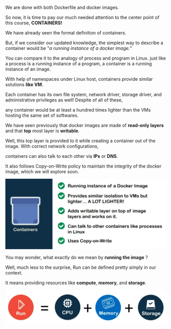 We are done with both Dockerfile and docker images.

So now, it is time to pay our much needed attention to the center point of this course, **CONTAINERS!**

We have already seen the formal definition of containers.

But, if we consider our updated knowledge, the simplest way to describe a container would be "*a running instance of a docker image.*"

You can compare it to the analogy of process and program in Linux. just like a process is a running instance of a program, a container is a running instance of an image.

With help of namespaces under Linux host, containers provide similar solutions **like VM**.

Each container has its own file system, network driver, storage driver, and administrative privileges as well! Despite of all of these,

any container would be at least a hundred times lighter than the VMs hosting the same set of softwares.

We have seen previously that docker images are made of **read-only layers** and that **top** most layer is **writable**.

Well, this top layer is provided to it while creating a container out of the image. With correct network configurations,

containers can also talk to each other via **IPs** or **DNS**.

It also follows Copy-on-Write policy to maintain the integrity of the docker image, which we will explore soon.

![](2024-02-05-14-09-01.png)


You may wonder, what exactly do we mean by **running the image** ?

Well, much less to the surprise, Run can be defined pretty simply in our context.

It means providing resources like **compute**, **memory**, and **storage**.

![](2024-02-05-14-10-47.png)

